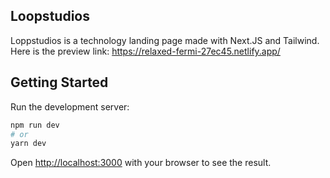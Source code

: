 ## Loopstudios

Loppstudios is a technology landing page made with Next.JS and Tailwind. Here is the preview link: https://relaxed-fermi-27ec45.netlify.app/

## Getting Started

Run the development server:

```bash
npm run dev
# or
yarn dev
```

Open [http://localhost:3000](http://localhost:3000) with your browser to see the result.
